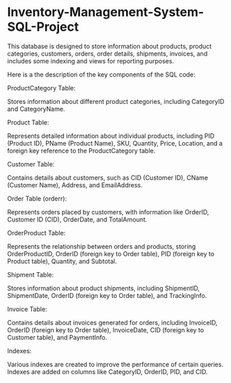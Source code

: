 # Inventory-Management-System-SQL-Project


This database is designed to store information about products, product categories, customers, orders, order details, shipments, invoices, and includes some indexing and views for reporting purposes.

Here is a the description of the key components of the SQL code:

ProductCategory Table:

Stores information about different product categories, including CategoryID and CategoryName.

Product Table:

Represents detailed information about individual products, including PID (Product ID), PName (Product Name), SKU, Quantity, Price, Location, and a foreign key reference to the ProductCategory table.

Customer Table:

Contains details about customers, such as CID (Customer ID), CName (Customer Name), Address, and EmailAddress.

Order Table (orderr):

Represents orders placed by customers, with information like OrderID, Customer ID (CID), OrderDate, and TotalAmount.

OrderProduct Table:

Represents the relationship between orders and products, storing OrderProductID, OrderID (foreign key to Order table), PID (foreign key to Product table), Quantity, and Subtotal.

Shipment Table:

Stores information about product shipments, including ShipmentID, ShipmentDate, OrderID (foreign key to Order table), and TrackingInfo.

Invoice Table:

Contains details about invoices generated for orders, including InvoiceID, OrderID (foreign key to Order table), InvoiceDate, CID (foreign key to Customer table), and PaymentInfo.

Indexes:

Various indexes are created to improve the performance of certain queries. Indexes are added on columns like CategoryID, OrderID, PID, and CID.
